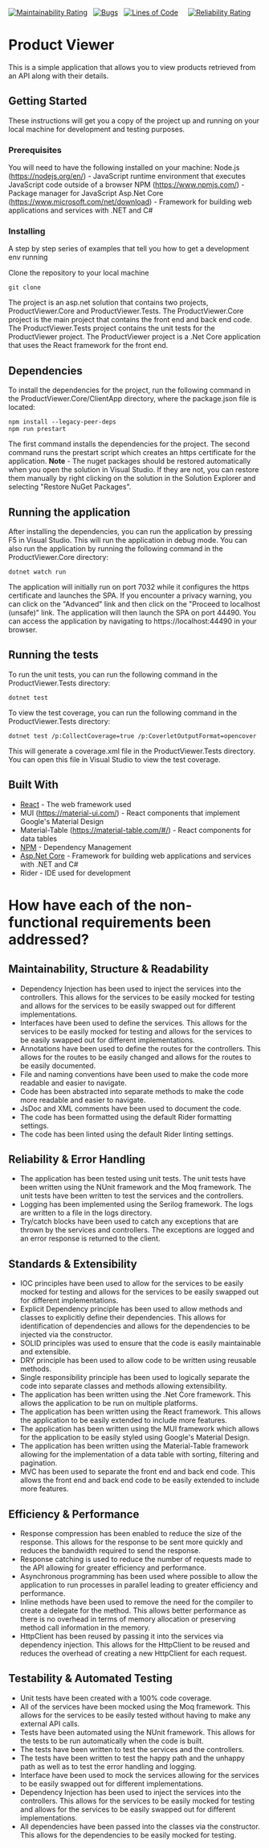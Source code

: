 
[![Maintainability Rating](https://sonarcloud.io/api/project_badges/measure?project=Zee864_productviewer&metric=sqale_rating)](https://sonarcloud.io/dashboard?id=Zee864_productviewer) &nbsp; [![Bugs](https://sonarcloud.io/api/project_badges/measure?project=Zee864_productviewer&metric=bugs)](https://sonarcloud.io/dashboard?id=Zee864_productviewer) &nbsp; [![Lines of Code](https://sonarcloud.io/api/project_badges/measure?project=Zee864_productviewer&metric=ncloc)](https://sonarcloud.io/dashboard?id=Zee864_productviewer) &nbsp; &nbsp; [![Reliability Rating](https://sonarcloud.io/api/project_badges/measure?project=Zee864_productviewer&metric=reliability_rating)](https://sonarcloud.io/dashboard?id=Zee864_productviewer)
# Product Viewer

This is a simple application that allows you to view products retrieved from an API along with their details.

## Getting Started

These instructions will get you a copy of the project up and running on your local machine for development and testing purposes.

### Prerequisites

You will need to have the following installed on your machine:
Node.js (https://nodejs.org/en/) - JavaScript runtime environment that executes JavaScript code outside of a browser
NPM (https://www.npmjs.com/) - Package manager for JavaScript
Asp.Net Core (https://www.microsoft.com/net/download) - Framework for building web applications and services with .NET and C#

### Installing

A step by step series of examples that tell you how to get a development env running

Clone the repository to your local machine

```
git clone
```

The project is an asp.net solution that contains two projects, ProductViewer.Core and ProductViewer.Tests. The ProductViewer.Core project is the main project that contains the front end and back end code. The ProductViewer.Tests project contains the unit tests for the ProductViewer project.
The ProductViewer project is a .Net Core application that uses the React framework for the front end.

## Dependencies

To install the dependencies for the project, run the following command in the ProductViewer.Core/ClientApp directory, where the package.json file is located:

```
npm install --legacy-peer-deps
npm run prestart

```

The first command installs the dependencies for the project. The second command runs the prestart script which creates an https certificate for the application.
**Note** - The nuget packages should be restored automatically when you open the solution in Visual Studio. If they are not, you can restore them manually by right clicking on the solution in the Solution Explorer and selecting "Restore NuGet Packages".

## Running the application

After installing the dependencies, you can run the application by pressing F5 in Visual Studio. This will run the application in debug mode. You can also run the application by running the following command in the ProductViewer.Core directory:

```
dotnet watch run
```

The application will initially run on port 7032 while it configures the https certificate and launches the SPA. If you encounter a privacy warning, you can click on the "Advanced" link and then click on the "Proceed to localhost (unsafe)" link.
The application will then launch the SPA on port 44490. You can access the application by navigating to https://localhost:44490 in your browser.

## Running the tests

To run the unit tests, you can run the following command in the ProductViewer.Tests directory:

```
dotnet test
```

To view the test coverage, you can run the following command in the ProductViewer.Tests directory:

```
dotnet test /p:CollectCoverage=true /p:CoverletOutputFormat=opencover
```

This will generate a coverage.xml file in the ProductViewer.Tests directory. You can open this file in Visual Studio to view the test coverage.

## Built With

* [React](https://reactjs.org/) - The web framework used
* MUI (https://material-ui.com/) - React components that implement Google's Material Design
* Material-Table (https://material-table.com/#/) - React components for data tables
* [NPM](https://www.npmjs.com/) - Dependency Management
* [Asp.Net Core](https://www.microsoft.com/net/download) - Framework for building web applications and services with .NET and C#
* Rider - IDE used for development

# How have each of the non-functional requirements been addressed?  

## Maintainability, Structure & Readability

- Dependency Injection has been used to inject the services into the controllers. This allows for the services to be easily mocked for testing and allows for the services to be easily swapped out for different implementations.
- Interfaces have been used to define the services. This allows for the services to be easily mocked for testing and allows for the services to be easily swapped out for different implementations.
- Annotations have been used to define the routes for the controllers. This allows for the routes to be easily changed and allows for the routes to be easily documented.
- File and naming conventions have been used to make the code more readable and easier to navigate.
- Code has been abstracted into separate methods to make the code more readable and easier to navigate.
- JsDoc and XML comments have been used to document the code.
- The code has been formatted using the default Rider formatting settings.
- The code has been linted using the default Rider linting settings.

## Reliability & Error Handling

- The application has been tested using unit tests. The unit tests have been written using the NUnit framework and the Moq framework. The unit tests have been written to test the services and the controllers.
- Logging has been implemented using the Serilog framework. The logs are written to a file in the logs directory.
- Try/catch blocks have been used to catch any exceptions that are thrown by the services and controllers. The exceptions are logged and an error response is returned to the client.

## Standards & Extensibility

- IOC principles have been used to allow for the services to be easily mocked for testing and allows for the services to be easily swapped out for different implementations.
- Explicit Dependency principle has been used to allow methods and classes to explicitly define their dependencies. This allows for identification of dependencies and allows for the dependencies to be injected via the constructor.
- SOLID principles was used to ensure that the code is easily maintainable and extensible.
- DRY principle has been used to allow code to be written using reusable methods.
- Single responsibility principle has been used to logically separate the code into separate classes and methods allowing extensibility. 
- The application has been written using the .Net Core framework. This allows the application to be run on multiple platforms.
- The application has been written using the React framework. This allows the application to be easily extended to include more features.
- The application has been written using the MUI framework which allows for the application to be easily styled using Google's Material Design.
- The application has been written using the Material-Table framework allowing for the implementation of a data table with sorting, filtering and pagination.
- MVC has been used to separate the front end and back end code. This allows the front end and back end code to be easily extended to include more features.

## Efficiency & Performance

- Response compression has been enabled to reduce the size of the response. This allows for the response to be sent more quickly and reduces the bandwidth required to send the response. 
- Response catching is used to reduce the number of requests made to the API allowing for greater efficiency and performance.
- Asynchronous programming has been used where possible to allow the application to run processes in parallel leading to greater efficiency and performance.
- Inline methods have been used to remove the need for the compiler to create a delegate for the method. This allows better performance as there is no overhead in terms of memory allocation or preserving method call information in the memory. 
- HttpClient has been reused by passing it into the services via dependency injection. This allows for the HttpClient to be reused and reduces the overhead of creating a new HttpClient for each request.

## Testability & Automated Testing

- Unit tests have been created with a 100% code coverage.
- All of the services have been mocked using the Moq framework. This allows for the services to be easily tested without having to make any external API calls.
- Tests have been automated using the NUnit framework. This allows for the tests to be run automatically when the code is built.
- The tests have been written to test the services and the controllers.
- The tests have been written to test the happy path and the unhappy path as well as to test the error handling and logging.
- Interface have been used to mock the services allowing for the services to be easily swapped out for different implementations.
- Dependency Injection has been used to inject the services into the controllers. This allows for the services to be easily mocked for testing and allows for the services to be easily swapped out for different implementations.
- All dependencies have been passed into the classes via the constructor. This allows for the dependencies to be easily mocked for testing.